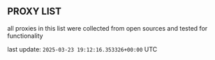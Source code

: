 ## PROXY LIST

all proxies in this list were collected from open sources and tested for functionality

last update: `2025-03-23 19:12:16.353326+00:00` UTC